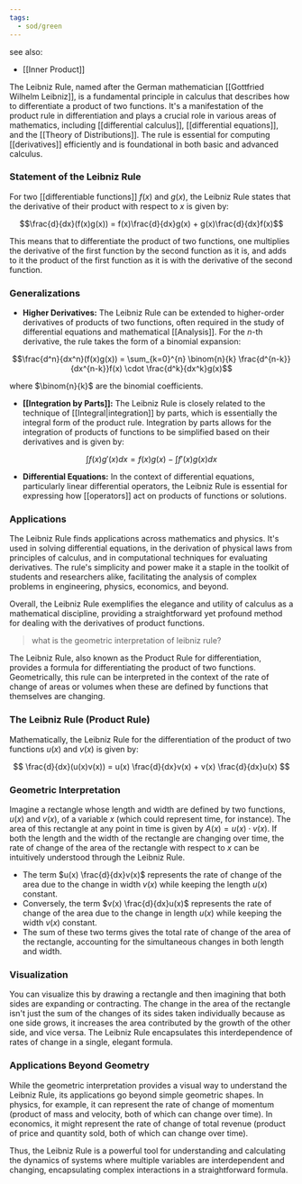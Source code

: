 ```yaml
---
tags:
  - sod/green
---
```


see also:
- [[Inner Product]]

The Leibniz Rule, named after the German mathematician [[Gottfried Wilhelm Leibniz]], is a fundamental principle in calculus that describes how to differentiate a product of two functions. It's a manifestation of the product rule in differentiation and plays a crucial role in various areas of mathematics, including [[differential calculus]], [[differential equations]], and the [[Theory of Distributions]]. The rule is essential for computing [[derivatives]] efficiently and is foundational in both basic and advanced calculus.

### Statement of the Leibniz Rule

For two [[differentiable functions]] $f(x)$ and $g(x)$, the Leibniz Rule states that the derivative of their product with respect to $x$ is given by:

$$\frac{d}{dx}(f(x)g(x)) = f(x)\frac{d}{dx}g(x) + g(x)\frac{d}{dx}f(x)$$

This means that to differentiate the product of two functions, one multiplies the derivative of the first function by the second function as it is, and adds to it the product of the first function as it is with the derivative of the second function.

### Generalizations

- **Higher Derivatives:** The Leibniz Rule can be extended to higher-order derivatives of products of two functions, often required in the study of differential equations and mathematical [[Analysis]]. For the $n$-th derivative, the rule takes the form of a binomial expansion:

$$\frac{d^n}{dx^n}(f(x)g(x)) = \sum_{k=0}^{n} \binom{n}{k} \frac{d^{n-k}}{dx^{n-k}}f(x) \cdot \frac{d^k}{dx^k}g(x)$$

where $\binom{n}{k}$ are the binomial coefficients.

- **[[Integration by Parts]]:** The Leibniz Rule is closely related to the technique of [[Integral|integration]] by parts, which is essentially the integral form of the product rule. Integration by parts allows for the integration of products of functions to be simplified based on their derivatives and is given by:

$$\int f(x)g'(x)dx = f(x)g(x) - \int f'(x)g(x)dx$$

- **Differential Equations:** In the context of differential equations, particularly linear differential operators, the Leibniz Rule is essential for expressing how [[operators]] act on products of functions or solutions.

### Applications

The Leibniz Rule finds applications across mathematics and physics. It's used in solving differential equations, in the derivation of physical laws from principles of calculus, and in computational techniques for evaluating derivatives. The rule's simplicity and power make it a staple in the toolkit of students and researchers alike, facilitating the analysis of complex problems in engineering, physics, economics, and beyond.

Overall, the Leibniz Rule exemplifies the elegance and utility of calculus as a mathematical discipline, providing a straightforward yet profound method for dealing with the derivatives of product functions.

> what is the geometric interpretation of leibniz rule?

The Leibniz Rule, also known as the Product Rule for differentiation, provides a formula for differentiating the product of two functions. Geometrically, this rule can be interpreted in the context of the rate of change of areas or volumes when these are defined by functions that themselves are changing.

### The Leibniz Rule (Product Rule)

Mathematically, the Leibniz Rule for the differentiation of the product of two functions $u(x)$ and $v(x)$ is given by:

$$
\frac{d}{dx}(u(x)v(x)) = u(x) \frac{d}{dx}v(x) + v(x) \frac{d}{dx}u(x)
$$

### Geometric Interpretation

Imagine a rectangle whose length and width are defined by two functions, $u(x)$ and $v(x)$, of a variable $x$ (which could represent time, for instance). The area of this rectangle at any point in time is given by $A(x) = u(x) \cdot v(x)$. If both the length and the width of the rectangle are changing over time, the rate of change of the area of the rectangle with respect to $x$ can be intuitively understood through the Leibniz Rule.

- The term $u(x) \frac{d}{dx}v(x)$ represents the rate of change of the area due to the change in width $v(x)$ while keeping the length $u(x)$ constant.
- Conversely, the term $v(x) \frac{d}{dx}u(x)$ represents the rate of change of the area due to the change in length $u(x)$ while keeping the width $v(x)$ constant.
- The sum of these two terms gives the total rate of change of the area of the rectangle, accounting for the simultaneous changes in both length and width.

### Visualization

You can visualize this by drawing a rectangle and then imagining that both sides are expanding or contracting. The change in the area of the rectangle isn't just the sum of the changes of its sides taken individually because as one side grows, it increases the area contributed by the growth of the other side, and vice versa. The Leibniz Rule encapsulates this interdependence of rates of change in a single, elegant formula.

### Applications Beyond Geometry

While the geometric interpretation provides a visual way to understand the Leibniz Rule, its applications go beyond simple geometric shapes. In physics, for example, it can represent the rate of change of momentum (product of mass and velocity, both of which can change over time). In economics, it might represent the rate of change of total revenue (product of price and quantity sold, both of which can change over time).

Thus, the Leibniz Rule is a powerful tool for understanding and calculating the dynamics of systems where multiple variables are interdependent and changing, encapsulating complex interactions in a straightforward formula.
